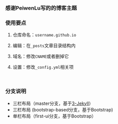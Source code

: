 ### 感谢PeiwenLu写的的博客主题



### 使用要点

1. 仓库命名：`username.github.io`
2. 编辑：在`_posts`文章目录结构内
3. 域名：修改`CNAME`或者删掉它
4. 设置：修改`_config.yml`相关项

   ​

### 分支说明

- 三栏布局（master分支，基于[3-Jekyll](https://github.com/P233/3-Jekyll)）
- 三栏布局 (bootstrap-based分支，基于Bootstrap)
- 单栏布局（first-ui分支，基于Bootstrap）
